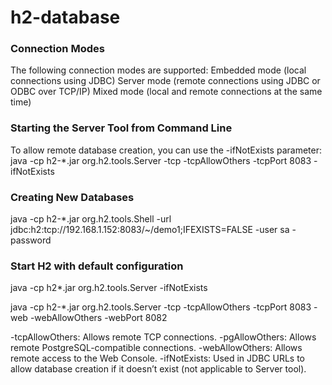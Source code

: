 # h2-database

### Connection Modes
The following connection modes are supported:
Embedded mode (local connections using JDBC)
Server mode (remote connections using JDBC or ODBC over TCP/IP)
Mixed mode (local and remote connections at the same time)


### Starting the Server Tool from Command Line
To allow remote database creation, you can use the -ifNotExists parameter:
java -cp h2-*.jar org.h2.tools.Server -tcp -tcpAllowOthers -tcpPort 8083 -ifNotExists

### Creating New Databases
java -cp h2-*.jar org.h2.tools.Shell -url jdbc:h2:tcp://192.168.1.152:8083/~/demo1;IFEXISTS=FALSE -user sa -password



### Start H2 with default configuration
 java -cp h2*.jar org.h2.tools.Server -ifNotExists


java -cp h2-*.jar org.h2.tools.Server -tcp -tcpAllowOthers -tcpPort 8083 -web -webAllowOthers -webPort 8082




-tcpAllowOthers: Allows remote TCP connections.
-pgAllowOthers: Allows remote PostgreSQL-compatible connections.
-webAllowOthers: Allows remote access to the Web Console.
-ifNotExists: Used in JDBC URLs to allow database creation if it doesn’t exist (not applicable to Server tool).

